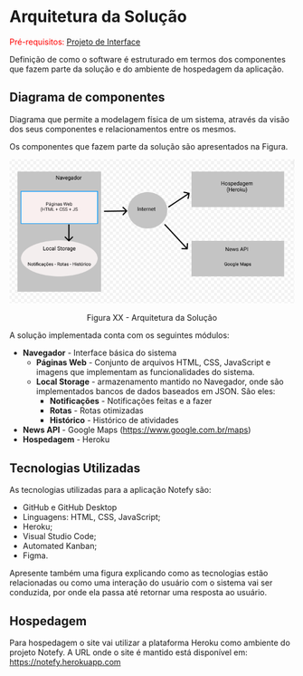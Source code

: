 # Arquitetura da Solução

<span style="color:red">Pré-requisitos: <a href="3-Projeto de Interface.md"> Projeto de Interface</a></span>

Definição de como o software é estruturado em termos dos componentes que fazem parte da solução e do ambiente de hospedagem da aplicação.

## Diagrama de componentes

Diagrama que permite a modelagem física de um sistema, através da visão dos seus componentes e relacionamentos entre os mesmos.

Os componentes que fazem parte da solução são apresentados na Figura.

![Diagrama de Componentes](img/exemplo.png)
<center>Figura XX - Arquitetura da Solução</center>

A solução implementada conta com os seguintes módulos:
- **Navegador** - Interface básica do sistema  
  - **Páginas Web** - Conjunto de arquivos HTML, CSS, JavaScript e imagens que implementam as funcionalidades do sistema.
   - **Local Storage** - armazenamento mantido no Navegador, onde são implementados bancos de dados baseados em JSON. São eles: 
     - **Notificações** - Notificações feitas e a fazer 
     - **Rotas** - Rotas otimizadas
     - **Histórico** - Histórico de atividades
 - **News API** - Google Maps (https://www.google.com.br/maps)
 - **Hospedagem** - Heroku


## Tecnologias Utilizadas

As tecnologias utilizadas para a aplicação Notefy são:
- GitHub e GitHub Desktop
- Linguagens: HTML, CSS, JavaScript;
- Heroku;
- Visual Studio Code;
- Automated Kanban;
- Figma.


Apresente também uma figura explicando como as tecnologias estão relacionadas ou como uma interação do usuário com o sistema vai ser conduzida, por onde ela passa até retornar uma resposta ao usuário.


## Hospedagem

Para hospedagem o site vai utilizar a plataforma Heroku como ambiente do projeto Notefy. A URL onde o site é mantido está disponível em: https://notefy.herokuapp.com
